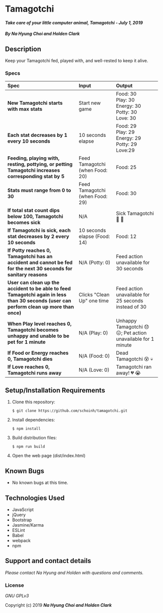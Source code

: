 # Tamagotchi

#### _Take care of your little computer animal, Tamagotchi - July 1, 2019_

#### _By **Na Hyung Choi and Holden Clark**_

## Description

Keep your Tamagotchi fed, played with, and well-rested to keep it alive.

### Specs
| Spec | Input | Output |
| :-------------     | :------------- | :------------- |
| **New Tamagotchi starts with max stats** | Start new game | Food: 30<br/>Play: 30<br/>Energy: 30<br/>Potty: 30<br/>Love: 30 |
| **Each stat decreases by 1 every 10 seconds** | 10 seconds elapse | Food: 29<br/>Play: 29<br/>Energy: 29<br/>Potty: 29<br/>Love:29 |
| **Feeding, playing with, resting, pottying, or petting Tamagotchi increases corresponding stat by 5** | Feed Tamagotchi (when Food: 20) | Food: 25 |
| **Stats must range from 0 to 30** | Feed Tamagotchi (when Food: 29) | Food: 30 |
| **If total stat count dips below 100, Tamagotchi becomes sick** | N/A | Sick Tamagotchi 🤒 🤧 |
| **If Tamagotchi is sick, each stat decreases by 2 every 10 seconds** | 10 seconds elapse (Food: 14) | Food: 12 |
| **If Potty reaches 0, Tamagotchi has an accident and cannot be fed for the next 30 seconds for sanitary reasons** | N/A (Potty: 0) | Feed action unavailable for 30 seconds |
| **User can clean up the accident to be able to feed Tamagotchi again in less than 30 seconds (user can perform clean up more than once)** | Clicks "Clean Up" one time | Feed action unavailable for 25 seconds instead of 30 |
| **When Play level reaches 0, Tamagotchi becomes unhappy and unable to be pet for 1 minute** | N/A (Play: 0) | Unhappy Tamagotchi :disappointed: :confounded:; Pet action unavailable for 1 minute |
| **If Food or Energy reaches 0, Tamagotchi dies** | N/A (Food: 0) | Dead Tamagotchi :dizzy_face: :skull:|
| **If Love reaches 0, Tamagotchi runs away** | N/A (Love: 0) | Tamagotchi ran away! :broken_heart: :sob: |

## Setup/Installation Requirements

1. Clone this repository:
    ```
    $ git clone https://github.com/schoinh/tamagotchi.git
    ```
2. Install dependencies:
    ```
    $ npm install
    ```
3. Build distribution files:
    ```
    $ npm run build
    ```
4. Open the web page (dist/index.html)

## Known Bugs
* No known bugs at this time.

## Technologies Used
* JavaScript
* jQuery
* Bootstrap
* Jasmine/Karma
* ESLint
* Babel
* webpack
* npm

## Support and contact details

_Please contact Na Hyung and Holden with questions and comments._

### License

*GNU GPLv3*

Copyright (c) 2019 **_Na Hyung Choi and Holden Clark_**
